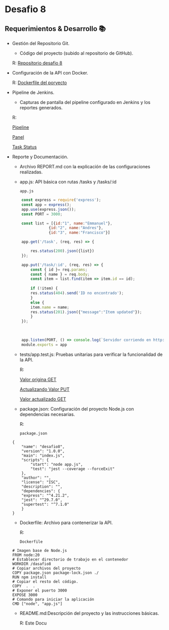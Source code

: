 # Desafio 8
## Requerimientos & Desarrollo :books:
* Gestión del Repositorio Git.
    *  Código del proyecto (subido al repositorio de GitHub).
    
    R: [Repositorio desafio 8](https://github.com/SoteloPereira/desafio_m8)
* Configuración de la API con Docker.

    R: [Dockerfile del poryecto](https://github.com/SoteloPereira/desafio_m8/blob/main/dockerfile)

* Pipeline de Jenkins.
    * Capturas de pantalla del pipeline configurado en Jenkins y los reportes
    generados.

    R: 

    [Pipeline](https://github.com/SoteloPereira/desafio_m8/blob/main/public/img/jenkins%20pipeline.jpg "Resultado Pipeline")

    [Panel](https://github.com/SoteloPereira/desafio_m8/blob/main/public/img/Panel%20de%20Control%20Jenkins.jpg "Panel")
    
    [Task Status](https://github.com/SoteloPereira/desafio_m8/blob/main/public/img/Task%20Status.jpg "Task Status")



* Reporte y Documentación.
    * Archivo  REPORT.md con la explicación de las configuraciones realizadas.

    *  app.js: API básica con rutas /tasks y /tasks/:id

        `app.js`

    ```javascript
        const express = require('express'); 
        const app = express(); 
        app.use(express.json()); 
        const PORT = 3000;

        const list = [{id:"1", name:"Emmanuel"},
                    {id:"2", name:"Andres"},
                    {id:"3", name:"Francisco"}]

        app.get('/task', (req, res) => { 

            res.status(200).json({list})
        }); 

        app.put('/task/:id', (req, res) => {
            const { id }= req.params;  
            const { name } = req.body;           
            const item = list.find(item => item.id == id);
        
            if (!item) {
            res.status(404).send('ID no encontrado');
            }
            else {
            item.name = name;
            res.status(201).json({"message":"Item updated"});
            }
        });
        

        
        app.listen(PORT, () => console.log(`Servidor corriendo en http://localhost:${PORT}`)); 
        module.exports = app
    ```

    *  tests/app.test.js: Pruebas unitarias para verificar la funcionalidad   de la API.

        R: 

        [Valor origina GET](https://github.com/SoteloPereira/desafio_m8/blob/main/public/img/get%20-%20valor%20origina.jpg)

        [Actualizando Valor PUT](https://github.com/SoteloPereira/desafio_m8/blob/main/public/img/put%20-%20actualizar%20valor.jpg)

        [Valor actualizado GET](https://github.com/SoteloPereira/desafio_m8/blob/main/public/img/get%20-%20valor%20actualizado.jpg)



    * package.json: Configuración del proyecto Node.js con dependencias
    necesarias.

        R: 

        `package.json`

    ```
    {
        "name": "desafio8",
        "version": "1.0.0",
        "main": "index.js",
        "scripts": {
            "start": "node app.js",
            "test": "jest --coverage --forceExit"
        },
        "author": "",
        "license": "ISC",
        "description": "",
        "dependencies": {
        "express": "^4.21.2",
        "jest": "^29.7.0",
        "supertest": "^7.1.0"
        }
    }
    ```


    * Dockerfile: Archivo para contenerizar la API.

        R: 

        `Dockerfile`

    ```
    # Imagen base de Node.js 
    FROM node:20
    # Establecer directorio de trabajo en el contenedor 
    WORKDIR /dasafio8
    # Copiar archivos del proyecto 
    COPY package.json package-lock.json ./ 
    RUN npm install 
    # Copiar el resto del código.
    COPY  .  . 
    # Exponer el puerto 3000 
    EXPOSE 3000 
    # Comando para iniciar la aplicación 
    CMD ["node", "app.js"] 
    ```
    * README.md:Descripción del proyecto y las instrucciones básicas.

        R: Este Docu



